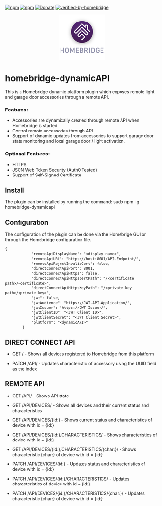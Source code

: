 [![npm](https://badgen.net/npm/v/homebridge-dynamicapi/latest?icon=npm&label)](https://www.npmjs.com/package/homebridge-dynamicapi)
[![npm](https://badgen.net/npm/dt/homebridge-dynamicapi?label=downloads)](https://www.npmjs.com/package/homebridge-dynamicapi)
[![Donate](https://badgen.net/badge/donate/paypal/yellow)](https://paypal.me/IanW6374)
[![verified-by-homebridge](https://badgen.net/badge/homebridge/verified/purple)](https://github.com/homebridge/homebridge/wiki/Verified-Plugins)

<p align="center">

<img src="https://github.com/homebridge/branding/raw/master/logos/homebridge-wordmark-logo-vertical.png" width="150">

</p>


# homebridge-dynamicAPI

This is a Homebridge dynamic platform plugin which exposes remote light and garage door accessories through a remote API.  

### Features:

* Accessories are dynamically created through remote API when Homebridge is started
* Control remote accessories through API
* Support of dynamic updates from accessories to support garage door state monitoring and local garage door / light activation.


### Optional Features:

* HTTPS
* JSON Web Token Security (Auth0 Tested)
* Support of Self-Signed Certificate


## Install

The plugin can be installed by running the command:  sudo npm -g homebridge-dynamicapi


## Configuration

The configuration of the plugin can be done via the Homebrige GUI or through the Homebridge configuration file.

```
{
            "remoteApiDisplayName": "<display name>",
            "remoteApiURL": "https://host:8001/API-Endpoint/",
            "remoteApiRejectInvalidCert": false,
            "directConnectApiPort": 8001,
            "directConnectApiHttps": false,
            "directConnectApiHttpsCertPath": "/<certificate path>/<certificate>",
            "directConnectApiHttpsKeyPath": "/<private key path>/<private key>",
            "jwt": false,
            "jwtAudience": "https://JWT-API-Application/",
            "jwtIssuer": "https://JWT-Issuer/",
            "jwtClientID": "<JWT Client ID>",
            "jwtClientSecret": "<JWT Client Secret>",
            "platform": "<dynamicAPI>"
        }

```
## DIRECT CONNECT API

* GET / - Shows all devices registered to Homebridge from this platform

* PATCH /API/ - Updates characteristic of accessory using the UUID field as the index


## REMOTE API

* GET /API/ - Shows API state
* GET /API/DEVICES/ - Shows all devices and their current status and characteristics
* GET /API/DEVICES/{id:} - Shows current status and characteristics of device with id = {id:}
* GET /API/DEVICES/{id:}/CHARACTERISTICS/ - Shows characteristics of device with id = {id:}
* GET /API/DEVICES/{id:}/CHARACTERISTICS/{char:}/ - Shows characteristic {char:} of device with id = {id:}

* PATCH /API/DEVICES/{id:} - Updates status and characteristics of device with id = {id:}
* PATCH /API/DEVICES/{id:}/CHARACTERISTICS/ - Updates characteristics of device with id = {id:}
* PATCH /API/DEVICES/{id:}/CHARACTERISTICS/{char:}/ - Updates characteristic {char:} of device with id = {id:}



